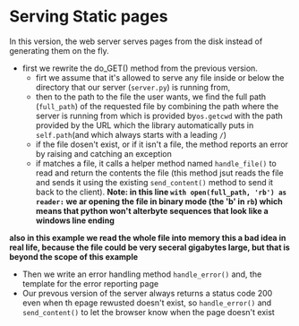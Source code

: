 # Serving Static pages

In this version, the web server serves pages from the disk instead of generating them on the fly.

- first we rewrite the do_GET() method from the previous version.
    + firt we assume that it's allowed to serve any file inside or below the directory that our server (`server.py`) is running from,
    + then to the path to the file the user wants, we find the full path (`full_path`) of the requested file by combining the path where the server is running from which is provided by`os.getcwd` with the path provided by the URL which the library automatically puts in `self.path`(and which always starts with a leading `/`)
    + if the file dosen't exist, or if it isn't a file, the method reports an error by raising and catching an exception
    + if matches a file, it calls a helper method named `handle_file()` to read and return the contents the file (this method jsut reads the file and sends it using the existing `send_content()` method to send it back to the client).
__Note: in this line `with open(full_path, 'rb') as reader:` we ar opening the file in binary mode (the 'b' in `rb`) which means that python won't alterbyte sequences that look like a windows line ending__

__also in this example we read the whole file into memory this a bad idea in real life, because the file could be very seceral gigabytes large, but that is beyond the scope of this example__

- Then we write an error handling method `handle_error()` and, the template for the error reporting page
- Our prevous version of the server always returns a status code 200 even when th epage rewusted doesn't exist, so `handle_error()` and `send_content()` to let the browser know when the page doesn't exist